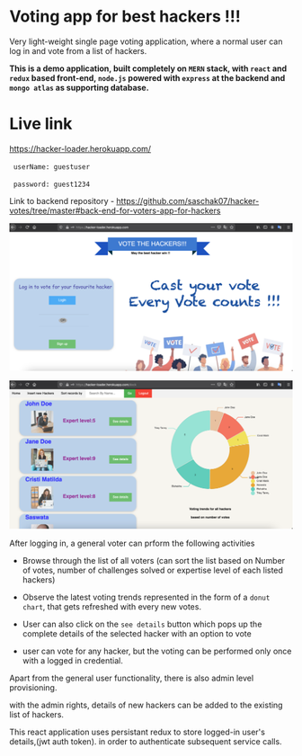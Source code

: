 # Voting app for best hackers !!!

Very light-weight single page voting application, where a normal user can log in and vote from a list of hackers.

**This is a demo application, built completely on `MERN` stack, with `react` and `redux` based front-end, `node.js` powered with `express` at the backend and `mongo atlas` as supporting database.**

# Live link

https://hacker-loader.herokuapp.com/

` userName: guestuser`

` password: guest1234`

Link to backend repository - https://github.com/saschak07/hacker-votes/tree/master#back-end-for-voters-app-for-hackers

![voting-home](https://github.com/saschak07/image-store/blob/main/Screenshot%202021-05-16%20at%2010.51.45%20AM.png)

![voting-list](https://github.com/saschak07/image-store/blob/main/Screenshot%202021-05-16%20at%2010.53.10%20AM.png)

After logging in, a general voter can prform the following activities 

* Browse through the list of all voters (can sort the list based on Number
of votes, number of challenges solved or expertise level of each listed hackers)

* Observe the latest voting trends represented in the form of a `donut chart`, that gets refreshed with every new votes.

* User can also click on the `see details` button which pops up the complete details of 
the selected hacker with an option to vote

* user can vote for any hacker, but the voting can be performed only once with a logged in credential.

Apart from the general user functionality, there is also admin level provisioning.

with the admin rights, details of new hackers can be added to the existing list of hackers.



This react application uses persistant redux to store logged-in user's details,(jwt auth token). in order to authenticate subsequent service calls.


